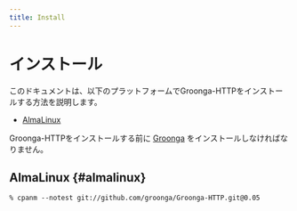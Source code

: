 ```yaml
---
title: Install
---
```


# インストール

このドキュメントは、以下のプラットフォームでGroonga-HTTPをインストールする方法を説明します。

  * [AlmaLinux](#almalinux)

Groonga-HTTPをインストールする前に [Groonga][groonga] をインストールしなければなりません。

## AlmaLinux {#almalinux}

```console
% cpanm --notest git://github.com/groonga/Groonga-HTTP.git@0.05
```

[Groonga]:https://groonga.org/
